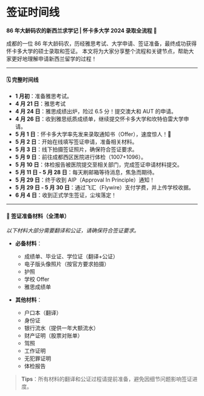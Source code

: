 # 签证时间线

**86 年大龄码农的新西兰求学记 | 怀卡多大学 2024 录取全流程 📝**

成都的一位 86 年大龄码农，历经雅思考试、大学申请、签证准备，最终成功获得怀卡多大学的硕士录取和签证。
本文将为大家分享整个流程和关键节点，帮助大家更好地理解申请新西兰留学的过程！

---

#### 🗓️ 完整时间线

- **1 月初**：准备雅思考试。
- **4 月 21 日**：雅思考试
- **4 月 24 日**：雅思成绩出炉，险过 6.5 分！提交澳大和 AUT 的申请。
- **4 月 26 日**：收到雅思纸质成绩单，继续提交怀卡多大学和坎特伯雷大学申请。
- **5 月 1 日**：怀卡多大学率先发来录取通知书（Offer），速度惊人！💌
- **5 月 2 日**：开始在线填写签证申请，准备相关材料。
- **5 月 3 日**：线下拍摄签证照片，确保符合签证要求。
- **5 月 9 日**：前往成都西区医院进行体检（1007+1096）。
- **5 月 10 日**：体检报告被医院提交至相关部门，完成签证申请材料提交。
- **5 月 11 日 - 5 月 28 日**：每天刷邮箱等待消息，焦急而期待。
- **5 月 29 日**：终于收到 AIP（Approval In Principle）通知！
- **5 月 29 日 - 5 月 30 日**：通过飞汇（Flywire）支付学费，并上传学校收据。
- **6 月 4 日**：收到正式学生签证，尘埃落定！

---

#### 📝 签证准备材料（全清单）

_以下材料大部分需要翻译和公证，请确保符合签证要求。_

- **必备材料**：

  - 成绩单、毕业证、学位证（翻译+公证）
  - 电子版头像照片（按官方要求拍摄）
  - 护照
  - 学校 Offer
  - 雅思成绩单

- **其他材料**：
  - 户口本（翻译）
  - 身份证
  - 银行流水（提供一年大额流水）
  - 财产证明（股票对账单）
  - 驾照
  - 工作证明
  - 无犯罪证明
  - 体检报告

> **Tips**：所有材料的翻译和公证过程请提前准备，避免因细节问题影响签证进度。